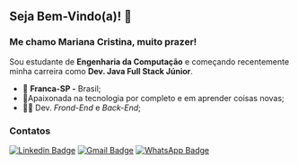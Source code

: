 
## Seja Bem-Vindo(a)! 👋
### Me chamo Mariana Cristina, muito prazer!
Sou estudante de **Engenharia da Computação** e começando recentemente minha carreira como **Dev. Java Full Stack Júnior**.

- 📍 **Franca-SP -** Brasil;
- 🧡Apaixonada na tecnologia por completo e em aprender coisas novas;
-  👩‍💻 Dev. *Frond-End* e *Back-End*;

### Contatos
[![Linkedin Badge](https://img.shields.io/badge/-LinkedIn-FFFFFF?style=flat-square&logo=Linkedin&logoColor=white&link=https://www.linkedin.com/in/mariana-campos-br/)](https://www.linkedin.com/in/mariana-campos-br/) [![Gmail Badge](https://img.shields.io/badge/-Email-DDA15E?style=flat-square&logo=Gmail&logoColor=white&link=mailto:marianacristinadecampos@gmail.com)](mailto:marianacristinadecampos@gmail.com) [![WhatsApp Badge](https://img.shields.io/badge/-WhatsApp-606c38?style=flat-square&logo=WhatsApp&logoColor=white&link=https://api.whatsapp.com/send?phone=551691910506)](https://api.whatsapp.com/send?phone=551691910506)
